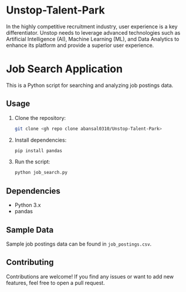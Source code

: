 # Unstop-Talent-Park
In the highly competitive recruitment industry, user experience is a key differentiator. Unstop  needs to leverage advanced technologies such as Artificial Intelligence (AI), Machine Learning  (ML), and Data Analytics to enhance its platform and provide a superior user experience.

# Job Search Application

This is a Python script for searching and analyzing job postings data.

## Usage

1. Clone the repository:
   ```bash
   git clone <gh repo clone abansal0310/Unstop-Talent-Park>
   ```

2. Install dependencies:
   ```bash
   pip install pandas
   ```

3. Run the script:
   ```bash
   python job_search.py
   ```

## Dependencies

- Python 3.x
- pandas

## Sample Data

Sample job postings data can be found in `job_postings.csv`.

## Contributing

Contributions are welcome! If you find any issues or want to add new features, feel free to open a pull request.

